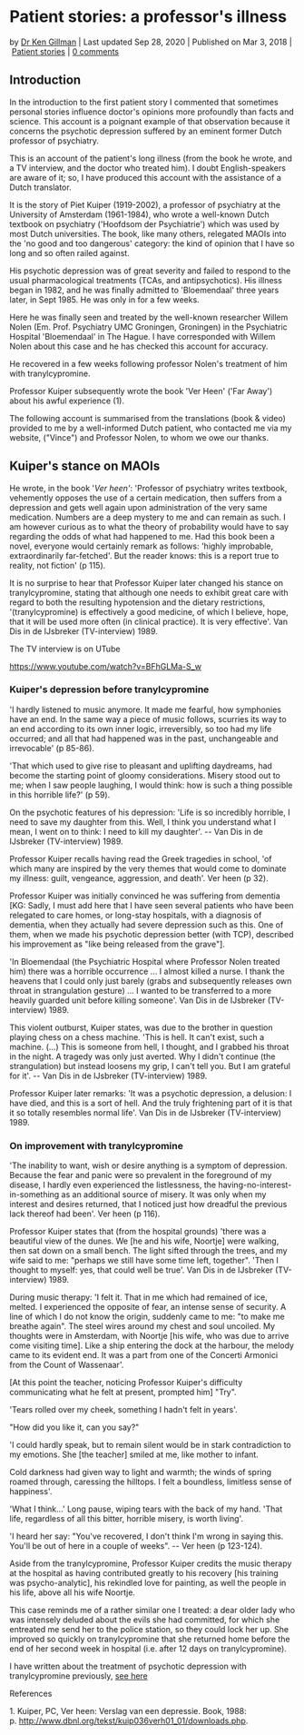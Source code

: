 Patient stories: a professor's illness
======================================

by [Dr Ken Gillman](https://psychotropical.com/author/dr-ken-gillman/ "Posts by Dr Ken Gillman") | Last updated Sep 28, 2020 | Published on Mar 3, 2018 | [Patient stories](https://psychotropical.com/category/patient-stories/) | [0 comments](https://psychotropical.com/patient-stories-a-professors-illness/#respond)

Introduction
------------

In the introduction to the first patient story I commented that sometimes personal stories influence doctor's opinions more profoundly than facts and science. This account is a poignant example of that observation because it concerns the psychotic depression suffered by an eminent former Dutch professor of psychiatry.

This is an account of the patient's long illness (from the book he wrote, and a TV interview, and the doctor who treated him). I doubt English-speakers are aware of it; so, I have produced this account with the assistance of a Dutch translator.

It is the story of Piet Kuiper (1919-2002), a professor of psychiatry at the University of Amsterdam (1961-1984), who wrote a well-known Dutch textbook on psychiatry ('Hoofdsom der Psychiatrie') which was used by most Dutch universities. The book, like many others, relegated MAOIs into the 'no good and too dangerous' category: the kind of opinion that I have so long and so often railed against.

His psychotic depression was of great severity and failed to respond to the usual pharmacological treatments (TCAs, and antipsychotics). His illness began in 1982, and he was finally admitted to 'Bloemendaal' three years later, in Sept 1985. He was only in for a few weeks.

Here he was finally seen and treated by the well-known researcher Willem Nolen (Em. Prof. Psychiatry UMC Groningen, Groningen) in the Psychiatric Hospital 'Bloemendaal' in The Hague. I have corresponded with Willem Nolen about this case and he has checked this account for accuracy.

He recovered in a few weeks following professor Nolen's treatment of him with tranylcypromine.

Professor Kuiper subsequently wrote the book 'Ver Heen' ('Far Away') about his awful experience (1).

The following account is summarised from the translations (book & video) provided to me by a well-informed Dutch patient, who contacted me via my website, ("Vince") and Professor Nolen, to whom we owe our thanks.

Kuiper's stance on MAOIs
------------------------

He wrote, in the book '*Ver heen'*: 'Professor of psychiatry writes textbook, vehemently opposes the use of a certain medication, then suffers from a depression and gets well again upon administration of the very same medication. Numbers are a deep mystery to me and can remain as such. I am however curious as to what the theory of probability would have to say regarding the odds of what had happened to me. Had this book been a novel, everyone would certainly remark as follows: 'highly improbable, extraordinarily far-fetched'. But the reader knows: this is a report true to reality, not fiction' (p 115).

It is no surprise to hear that Professor Kuiper later changed his stance on tranylcypromine, stating that although one needs to exhibit great care with regard to both the resulting hypotension and the dietary restrictions, '(tranylcypromine) is effectively a good medicine, of which I believe, hope, that it will be used more often (in clinical practice). It is very effective'. Van Dis in de IJsbreker (TV-interview) 1989.

The TV interview is on UTube

<https://www.youtube.com/watch?v=BFhGLMa-S_w>

### Kuiper's depression before tranylcypromine

'I hardly listened to music anymore. It made me fearful, how symphonies have an end. In the same way a piece of music follows, scurries its way to an end according to its own inner logic, irreversibly, so too had my life occurred; and all that had happened was in the past, unchangeable and irrevocable' (p 85-86).

'That which used to give rise to pleasant and uplifting daydreams, had become the starting point of gloomy considerations. Misery stood out to me; when I saw people laughing, I would think: how is such a thing possible in this horrible life?' (p 59).

On the psychotic features of his depression: 'Life is so incredibly horrible, I need to save my daughter from this. Well, I think you understand what I mean, I went on to think: I need to kill my daughter'. -- Van Dis in de IJsbreker (TV-interview) 1989.

Professor Kuiper recalls having read the Greek tragedies in school, 'of which many are inspired by the very themes that would come to dominate my illness: guilt, vengeance, aggression, and death'. Ver heen (p 32).

Professor Kuiper was initially convinced he was suffering from dementia [KG: Sadly, I must add here that I have seen several patients who have been relegated to care homes, or long-stay hospitals, with a diagnosis of dementia, when they actually had severe depression such as this. One of them, when we made his psychotic depression better (with TCP), described his improvement as "like being released from the grave"].

'In Bloemendaal (the Psychiatric Hospital where Professor Nolen treated him) there was a horrible occurrence ... I almost killed a nurse. I thank the heavens that I could only just barely (grabs and subsequently releases own throat in strangulation gesture) ... I wanted to be transferred to a more heavily guarded unit before killing someone'. Van Dis in de IJsbreker (TV-interview) 1989.

This violent outburst, Kuiper states, was due to the brother in question playing chess on a chess machine. 'This is hell. It can't exist, such a machine. (...) This is someone from hell, I thought, and I grabbed his throat in the night. A tragedy was only just averted. Why I didn't continue (the strangulation) but instead loosens my grip, I can't tell you. But I am grateful for it'. -- Van Dis in de IJsbreker (TV-interview) 1989.

Professor Kuiper later remarks: 'It was a psychotic depression, a delusion: I have died, and this is a sort of hell. And the truly frightening part of it is that it so totally resembles normal life'. Van Dis in de IJsbreker (TV-interview) 1989.

### On improvement with tranylcypromine

'The inability to want, wish or desire anything is a symptom of depression. Because the fear and panic were so prevalent in the foreground of my disease, I hardly even experienced the listlessness, the having-no-interest-in-something as an additional source of misery. It was only when my interest and desires returned, that I noticed just how dreadful the previous lack thereof had been'. Ver heen (p 116).

Professor Kuiper states that (from the hospital grounds) 'there was a beautiful view of the dunes. We [he and his wife, Noortje] were walking, then sat down on a small bench. The light sifted through the trees, and my wife said to me: "perhaps we still have some time left, together". 'Then I thought to myself: yes, that could well be true'. Van Dis in de IJsbreker (TV-interview) 1989.

During music therapy: 'I felt it. That in me which had remained of ice, melted. I experienced the opposite of fear, an intense sense of security. A line of which I do not know the origin, suddenly came to me: "to make me breathe again". The steel wires around my chest and soul uncoiled. My thoughts were in Amsterdam, with Noortje [his wife, who was due to arrive come visiting time]. Like a ship entering the dock at the harbour, the melody came to its evident end. It was a part from one of the Concerti Armonici from the Count of Wassenaar'.

[At this point the teacher, noticing Professor Kuiper's difficulty communicating what he felt at present, prompted him] "Try".

'Tears rolled over my cheek, something I hadn't felt in years'.

"How did you like it, can you say?"

'I could hardly speak, but to remain silent would be in stark contradiction to my emotions. She [the teacher] smiled at me, like mother to infant.

Cold darkness had given way to light and warmth; the winds of spring roamed through, caressing the hilltops. I felt a boundless, limitless sense of happiness'.

'What I think...' Long pause, wiping tears with the back of my hand. 'That life, regardless of all this bitter, horrible misery, is worth living'.

'I heard her say: "You've recovered, I don't think I'm wrong in saying this. You'll be out of here in a couple of weeks". -- Ver heen (p 123-124).

Aside from the tranylcypromine, Professor Kuiper credits the music therapy at the hospital as having contributed greatly to his recovery [his training was psycho-analytic], his rekindled love for painting, as well the people in his life, above all his wife Noortje.

This case reminds me of a rather similar one I treated: a dear older lady who was intensely deluded about the evils she had committed, for which she entreated me send her to the police station, so they could lock her up. She improved so quickly on tranylcypromine that she returned home before the end of her second week in hospital (i.e. after 12 days on tranylcypromine).

I have written about the treatment of psychotic depression with tranylcypromine previously, [see here](https://www.psychotropical.com/psychotic-depression-and-tranylcypromine/)

References

1\. Kuiper, PC, Ver heen: Verslag van een depressie. Book, 1988: p. <http://www.dbnl.org/tekst/kuip036verh01_01/downloads.php>.